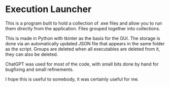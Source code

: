 # Execution Launcher
This is a program built to hold a collection of .exe files and allow you to run them directly from the application. Files grouped together into collections.

This is made in Python with tkinter as the basis for the GUI. The storage is done via an automatically updated JSON file that appears in the same folder as the script. Groups are deleted when all executables are deleted from it, they can also be deleted.

ChatGPT was used for most of the code, with small bits done by hand for bugfixing and small refinements.

I hope this is useful to somebody, it was certainly useful for me.

